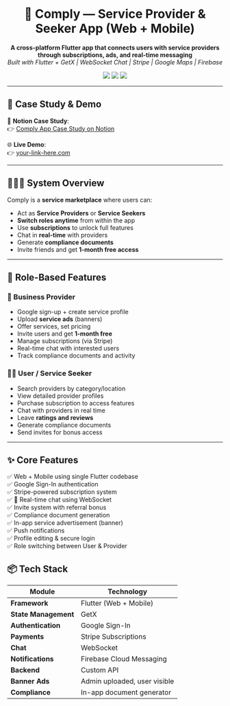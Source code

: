 <h1 align="center">🧾 Comply — Service Provider & Seeker App (Web + Mobile)</h1>

<p align="center">
  <b>A cross-platform Flutter app that connects users with service providers through subscriptions, ads, and real-time messaging</b><br>
  <i>Built with Flutter + GetX | WebSocket Chat | Stripe | Google Maps | Firebase</i>
</p>

<p align="center">
  <img src="https://img.shields.io/badge/Flutter-Web%20+%20Mobile-blue?style=flat-square">
  <img src="https://img.shields.io/badge/GetX-State%20Management-purple?style=flat-square">
  <img src="https://img.shields.io/badge/Stripe-Subscription-success?style=flat-square">
</p>

---

## 🔗 Case Study & Demo

📄 **Notion Case Study**:  
👉 [Comply App Case Study on Notion](https://www.notion.so/Comply-Web-Mobile-App-22f3f213f7a880d8b789e0707b4f50fa)

🌐 **Live Demo**:  
👉 [your-link-here.com](http://82.25.84.31/)

---

## 🧑‍🤝‍🧑 System Overview

Comply is a **service marketplace** where users can:
- Act as **Service Providers** or **Service Seekers**
- **Switch roles anytime** from within the app
- Use **subscriptions** to unlock full features
- Chat in **real-time** with providers
- Generate **compliance documents**
- Invite friends and get **1-month free access**

---

## 👥 Role-Based Features

### 🧑 Business Provider
- Google sign-up + create service profile
- Upload **service ads** (banners)
- Offer services, set pricing
- Invite users and get **1-month free**
- Manage subscriptions (via Stripe)
- Real-time chat with interested users
- Track compliance documents and activity

### 🙋‍♂️ User / Service Seeker
- Search providers by category/location
- View detailed provider profiles
- Purchase subscription to access features
- Chat with providers in real time
- Leave **ratings and reviews**
- Generate compliance documents
- Send invites for bonus access

---

## ✨ Core Features

✅ Web + Mobile using single Flutter codebase  
✅ Google Sign-In authentication  
✅ Stripe-powered subscription system  
✅ 🎯 Real-time chat using WebSocket  
✅ Invite system with referral bonus  
✅ Compliance document generation  
✅ In-app service advertisement (banner)  
✅ Push notifications  
✅ Profile editing & secure login  
✅ Role switching between User & Provider


## 📦 Tech Stack

| Module | Technology |
|--------|------------|
| **Framework** | Flutter (Web + Mobile) |
| **State Management** | GetX |
| **Authentication** | Google Sign-In |
| **Payments** | Stripe Subscriptions |
| **Chat** | WebSocket |
| **Notifications** | Firebase Cloud Messaging |
| **Backend** | Custom API |
| **Banner Ads** | Admin uploaded, user visible |
| **Compliance** | In-app document generator |



